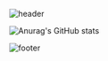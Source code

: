 ![header](https://capsule-render.vercel.app/api?type=wave&color=auto&height=300&section=header&text=capsule%20render&fontSize=90)


![Anurag's GitHub stats](https://github-readme-stats.vercel.app/api?username=anuraghazra&theme=dark&show_icons=true)


![footer](https://capsule-render.vercel.app/api?section=footer)